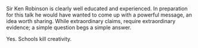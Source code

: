 Sir Ken Robinson is clearly well educated and experienced. In preparation
for this talk he would have wanted to come up with a powerful message, an
idea worth sharing. While extraordinary claims, require extraordinary
evidence; a simple question begs a simple answer.

Yes. Schools kill creativity.